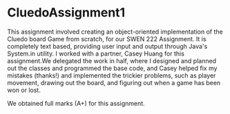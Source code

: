 # CluedoAssignment1
This assignment involved creating an object-oriented implementation of the Cluedo board Game from scratch, for our SWEN 222 Assignment. It is completely text based, providing user input and output through Java's System.in utility. I worked with a partner, Casey Huang for this assignment.We delegated the work in half, where I designed and planned out the classes and programmed the base code, and Casey helped fix my mistakes (thanks!) and implemented the trickier problems, such as player movement, drawing out the board, and figuring out when a game has been won or lost.

We obtained full marks (A+) for this assignment.

